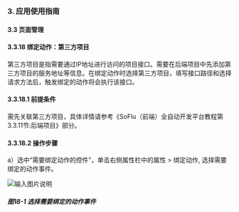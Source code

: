 ### 3. 应用使用指南

#### 3.3 页面管理

#### 3.3.18 绑定动作：第三方项目

第三方项目是指需要通过IP地址进行访问的项目接口。需要在后端项目中先添加第三方项目的服务地址等信息。在绑定动作时选择第三方项目，填写接口路径和选择请求方法后，触发绑定的动作将会执行该接口。

#### 3.3.18.1 前提条件

需先关联第三方项目，具体详情请参考《SoFlu（前端）全自动开发平台教程第3.3.11节:后端项目》部分。

#### 3.3.18.2 操作步骤

a）选中“需要绑定动作的控件”，单击右侧属性栏中的属性 > 绑定动作, 选择需要绑定的动作事件。

![输入图片说明](../../../../images/%20SoFlu%EF%BC%88%E5%89%8D%E7%AB%AF%EF%BC%89%E5%85%A8%E8%87%AA%E5%8A%A8%E5%BC%80%E5%8F%91%E5%B9%B3%E5%8F%B0%E6%95%99%E7%A8%8B/1.%20%E6%9C%80%E6%96%B0%E7%89%88%E6%9C%AC%20-%20%E6%9B%B4%E6%96%B0%E6%97%A5%E6%9C%9F%20-%202023.01.10/3.%20%E5%BA%94%E7%94%A8%E4%BD%BF%E7%94%A8%E6%8C%87%E5%8D%97/3.%20%E9%A1%B5%E9%9D%A2%E7%AE%A1%E7%90%86/18-1.png)

##### 图18-1 选择需要绑定的动作事件

